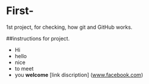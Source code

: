 # First-
1st project, for checking,
how git and GitHub works.

##instructions for project. 
- Hi
- hello
- nice
- to meet
- you
  **welcome**
  [link discription] (www.facebook.com)
